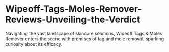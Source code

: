 # Wipeoff-Tags-Moles-Remover-Reviews-Unveiling-the-Verdict
Navigating the vast landscape of skincare solutions, Wipeoff Tags &amp; Moles Remover enters the scene with promises of tag and mole removal, sparking curiosity about its efficacy.
